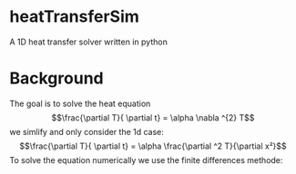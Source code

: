 # heatTransferSim
A 1D heat transfer solver written in python
# Background 
The goal is to solve the heat equation 
$$\frac{\partial T}{ \partial t} = \alpha  \nabla ^{2} T$$
we simlify and only consider the 1d case:
$$\frac{\partial T}{ \partial t} = \alpha  \frac{\partial ^2 T}{\partial x²}$$
To solve the equation numerically we use the finite differences methode:
